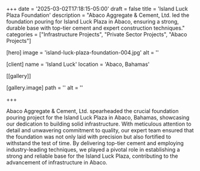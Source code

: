 +++
date = '2025-03-02T17:18:15-05:00'
draft = false
title = 'Island Luck Plaza Foundation'
description = "Abaco Aggregate & Cement, Ltd. led the foundation pouring for Island Luck Plaza in Abaco, ensuring a strong, durable base with top-tier cement and expert construction techniques."
categories = ["Infrastructure Projects", "Private Sector Projects", "Abaco Projects"]

[hero]
  image = 'island-luck-plaza-foundation-004.jpg'
  alt = ''

[client]
  name = 'Island Luck'
  location = 'Abaco, Bahamas'

[[gallery]]

  [gallery.image]
    path = ''
    alt = ''

+++

Abaco Aggregate & Cement, Ltd. spearheaded the crucial foundation pouring project for the Island Luck Plaza in Abaco, Bahamas, showcasing our dedication to building solid infrastructure. With meticulous attention to detail and unwavering commitment to quality, our expert team ensured that the foundation was not only laid with precision but also fortified to withstand the test of time. By delivering top-tier cement and employing industry-leading techniques, we played a pivotal role in establishing a strong and reliable base for the Island Luck Plaza, contributing to the advancement of infrastructure in Abaco.